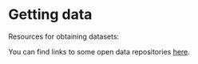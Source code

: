 # Getting data

Resources for obtaining datasets:

You can find links to some open data repositories [here](open_data.md#Data-Resources).
